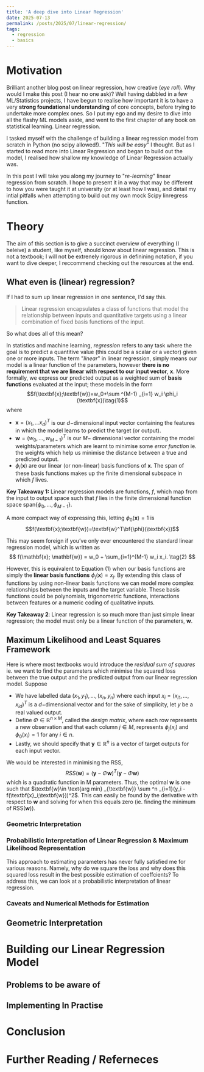 ```yaml
---
title: 'A deep dive into Linear Regression'
date: 2025-07-13
permalink: /posts/2025/07/linear-regression/
tags:
  - regression
  - basics
---
```

# Motivation
Brilliant another blog post on linear regression, how creative (*eye roll*). Why would I make this post (I hear no one ask)? 
Well having dabbled in a few ML/Statistics projects, I have begun to realise how important it is to have a very 
**strong foundational understanding** of core concepts, before trying to undertake more complex ones. 
So I put my ego and my desire to dive into all the flashy ML models aside, and went to the first chapter of any book on statistical learning. 
Linear regression.  

I tasked myself with the challenge of building a linear regression model from scratch in Python (no scipy allowed!). 
"*This will be easy*" I thought. But as I started to read more into 
Linear Regression and began to build out the model, I realised how shallow my knowledge of Linear Regression actually was. 

In this post I will take you along my journey to "*re-learning*" linear regression from scratch. I hope to present it in a 
way that may be different to how you were taught it at university (or at least how I was), and detail my intial pitfalls 
when attempting to build out my own mock Scipy linregress function. 

# Theory
The aim of this section is to give a succinct overview of everything (I beleive) a student, like myself, should know about 
linear regression. This is not a textbook; I will not be extrenely rigorous in definining notation, if you want to dive deeper, 
I reccommend checking out the resources at the end.
## What even is (linear) regression?
If I had to sum up linear regression in one sentence, I'd say this. 

> Linear regression encapsulates a class of functions that model the relationship between inputs and quantitative targets using a linear
> combination of fixed basis functions of the input. 

So what does all of this mean? 

In statistics and machine learning, *regression* refers to any task where
the goal is to predict a quantitive value (this could be a scalar or a vector) given one or more inputs. 
The term "*linear*" in linear regression, simply means our model is a linear function of the parameters, 
however **there is no requirement that we are linear with respect to our input vector**, $\textbf{x}$. More formally, we 
express our predicted output as a weighted sum of **basis functions** evaluated at the input; these models in the form $$f(\textbf{x};\textbf{w})=w_0+\sum ^{M-1} _{i=1} w_i \phi_i (\textbf{x})\tag{1}$$where
- $\textbf{x}=(x_1,...x_d)^T$ is our $d-$dimensional input vector containing the features in which the model learns to predict 
the target (or output).
- $\textbf{w}=(w_0,...,w_{M-1})^T$ is our $M-$ dimensional vector containing the model weights/parameters which are learnt to minimise 
some *error function* ie. the weights which help us minimise the distance between a true and predicted output.
- $\phi_i(\textbf{x})$ are our linear (or non-linear) basis functions of $\textbf{x}$. The span of these basis functions
makes up the finite dimensional subspace in which $f$ lives. 

**Key Takeaway 1:** Linear regression models are functions, $f$, which map from the input to output space such that $f$ lies
in the finite dimensional function space $\text{span}\{\phi_0,...,\phi_{M-1}\}$. 

A more compact way of expressing this, letting $\phi_0(\textbf{x})=1$ is
$$f(\textbf{x};\textbf{w})=\textbf{w}^T\bf{\phi}(\textbf{x})$$

This may seem foreign if you’ve only ever encountered the standard linear regression model, which is written as$$
f(\mathbf{x}; \mathbf{w}) = w_0 + \sum_{i=1}^{M-1} w_i x_i. \tag{2}
$$

However, this is equivalent to Equation (1) when our basis functions are simply the **linear basis functions** 
$\phi_j(\mathbf{x}) = x_j$. By extending this class of functions by using non-linear basis functions 
we can model more complex relationships between the inputs and the target variable. These basis functions could be polynomials,
trigonometric functions, interactions between features or a numeric coding of qualitative inputs.

**Key Takeaway 2**: Linear regression is so much more than just simple linear regression; the model must only be a linear function 
of the parameters, $\textbf{w}$. 

## Maximum Likelihood and Least Squares Framework
Here is where most textbooks would introduce the *residual sum of squares* ie. we want to find the parameters which minimise
the squared loss between the true output and the predicted output from our linear regression model. Suppose 
- We have labelled data $(x_1,y_1), ..., (x_n, y_n)$ where each input $x_i=(x_{i1},...,x_{id})^T$ is a $d-$dimensional vector and 
for the sake of simplicity, let $y$ be a real valued output.
- Define $\Phi\in \mathbb R^{n\times M}$, called the *design matrix*, where each row represents a new observation 
and that each column $j\in M$, represents $\phi_j(x_i)$ and $\phi_0 (x_i)=1$ for any $i\in n$.
- Lastly, we should specify that $\textbf{y}\in \mathbb R^n$ is a vector of target outputs for each input vector.

We would be interested in minimising the RSS, $$RSS(\textbf{w})=(\textbf{y}-\Phi \textbf{w})^T(\textbf{y}-\Phi \textbf{w})$$ 
which is a quadratic function in M parameters. Thus, the optimal $\textbf{w}$ is one such that $\textbf{w}\in \text{arg min} _{\textbf{w}}
\sum ^n _{i=1}(y_i - f(\textbf{x}_i;\textbf{w}))^2$. This can easily be found by the derivative with respect to $\textbf{w}$ 
and solving for when this equals zero (ie. finding the minimum of $\text{RSS}(\textbf{w})$). 

### Geometric Interpretation 


### Probabilistic Interpretation of Linear Regression & Maximum Likelihood Representation
This approach to estimating parameters has never fully satisfied me for various reasons. Namely, why do we square the loss 
and why does this squared loss result in the best possible estimation of coeffcients? To address this, we can look at a 
probabilistic interpretation of linear regression. 



### Caveats and Numerical Methods for Estimation




## Geometric Interpretation



# Building our Linear Regression Model
## Problems to be aware of 

## Implementing In Practise 

# Conclusion 

# Further Reading / Referneces 
